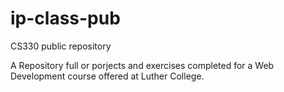 # ip-class-pub

CS330 public repository

A Repository full or porjects and exercises completed for a Web Development course offered at Luther College.
